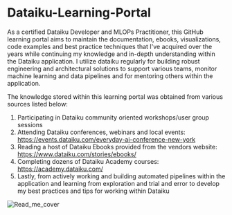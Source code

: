 # Dataiku-Learning-Portal

As a certified Dataiku Developer and MLOPs Practitioner, this GitHub learning portal aims to maintain the documentation, ebooks, visualizations, code examples and best practice techniques that I've acquired over the years while continuing my knowledge and in-depth understanding within the Dataiku application. I utilize dataiku regularly for building robust engineering and architectural solutions to support various teams, monitor machine learning and data pipelines and for mentoring others within the application. 

The knowledge stored within this learning portal was obtained from various sources listed below:
1. Participating in Dataiku community oriented workshops/user group sessions 
2. Attending Dataiku conferences, webinars and local events: https://events.dataiku.com/everyday-ai-conference-new-york
3. Reading a host of Dataiku Ebooks provided from the vendors website: https://www.dataiku.com/stories/ebooks/
4. Completing dozens of Dataiku Academy courses: https://academy.dataiku.com/
5. Lastly, from actively working and building automated pipelines within the application and learning from exploration and trial and error to develop my best practices and tips for working within Dataiku

![Read_me_cover](https://github.com/Wolverine0073/Dataiku-Learning-Portal/assets/117538044/0fd507b4-bd6d-43ef-a9b8-4a0b0b2665b7)

